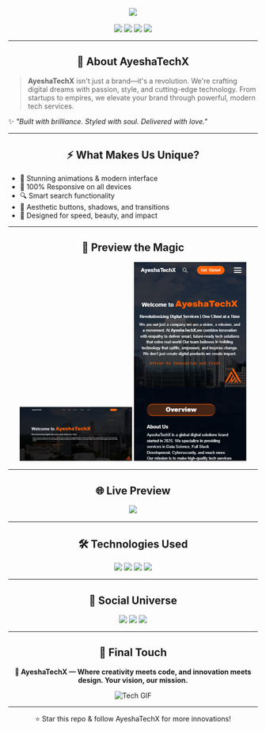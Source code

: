 <!-- README.md -->

  <p align="center">
        <img
          src="https://readme-typing-svg.demolab.com?font=Fira+Code&size=22&pause=1000&color=00FF80&center=true&vCenter=true&width=600&lines=AyeshaTechX+-+Your+Tech+Partner.;Impowering+Businesses+with+Smart+Solutions.;From+Code+to+Creativity,+We+Do+It+All.;Driven+by+Innovation+and+Kindness.;Welcome+to+AyeshaTechX." />
      </p>

<p align="center">
  <img src="https://img.shields.io/badge/Brand-Innovation-orange?style=for-the-badge" />
  <img src="https://img.shields.io/badge/Web+Design-Stylish_&_Modern-blueviolet?style=for-the-badge" />
  <img src="https://img.shields.io/badge/Fully-Responsive-success?style=for-the-badge" />
  <img src="https://img.shields.io/badge/Made+With+💖+-AyeshaTechX-pink?style=for-the-badge" />
</p>

---

<h2 align="center">🌟 About AyeshaTechX</h2>

> **AyeshaTechX** isn't just a brand—it's a revolution. We're crafting digital dreams with passion, style, and cutting-edge technology. From startups to empires, we elevate your brand through powerful, modern tech services.

✨ *"Built with brilliance. Styled with soul. Delivered with love."*

---

<h2 align="center">⚡ What Makes Us Unique?</h2>

- 🎯 Stunning animations & modern interface
- 📱 100% Responsive on all devices
- 🔍 Smart search functionality
- 🎨 Aesthetic buttons, shadows, and transitions
- 🚀 Designed for speed, beauty, and impact

---

<h2 align="center">🎥 Preview the Magic</h2>

<p align="center">
  <img src="assets/AyeshaTechX Website.PNG" width="45%" alt="Desktop View" />
  <img src="assets/Mobile View.PNG" width="45%" alt="Mobile View" />
</p>

---

<h2 align="center">🌐 Live Preview</h2>


<p align="center">
  <a href="https://your-live-site-link.com"><img src="https://img.shields.io/badge/🚀 Visit-Live+Website-FF5E00?style=for-the-badge&logo=firefox-browser&logoColor=white"></a>
</p>

---

<h2 align="center">🛠️ Technologies Used</h2>

<p align="center">
  <img src="https://img.shields.io/badge/HTML-Full_Markup-E34F26?style=for-the-badge&logo=html5&logoColor=white" />
  <img src="https://img.shields.io/badge/CSS-Stylish_Designs-1572B6?style=for-the-badge&logo=css3&logoColor=white" />
  <img src="https://img.shields.io/badge/JavaScript-Magic_Logic-F7DF1E?style=for-the-badge&logo=javascript&logoColor=black" />
  <img src="https://img.shields.io/badge/Flexbox-Layout_Engine-f74000?style=for-the-badge&logo=css3" />
</p>

---

<h2 align="center">📱 Social Universe</h2>

<p align="center">
  <a href="https://github.com/SilentProgrammer-max"><img src="https://img.shields.io/badge/GitHub-AyeshaTechX-000?style=for-the-badge&logo=github"></a>
  <a href="https://www.instagram.com/ayesha_tech_x/"><img src="https://img.shields.io/badge/Instagram-@AyeshaTechX-E4405F?style=for-the-badge&logo=instagram&logoColor=white"></a>
  <a href="https://www.facebook.com/ayeshatechx"><img src="https://img.shields.io/badge/Facebook-Ayesha+The+Time+Hacker-1877F2?style=for-the-badge&logo=facebook&logoColor=white"></a>
</p>

---

<h2 align="center">💫 Final Touch</h2>

<p align="center"><strong>💖 AyeshaTechX — Where creativity meets code, and innovation meets design. Your vision, our mission.</strong></p>

<p align="center">
  <img src="https://media.giphy.com/media/v1.Y2lkPTc5MGI3NjExNzMzdjM5czJqZnp3eWlzM2NxeTIxdmVqbnBhdTVod3V4NmZmdXZuayZlcD12MV9naWZzX3NlYXJjaCZjdD1n/l0MYEqEzwMWFCg8rm/giphy.gif" width="320px" alt="Tech GIF" />
</p>

---

<p align="center">
  ⭐ Star this repo & follow AyeshaTechX for more innovations!
</p>

